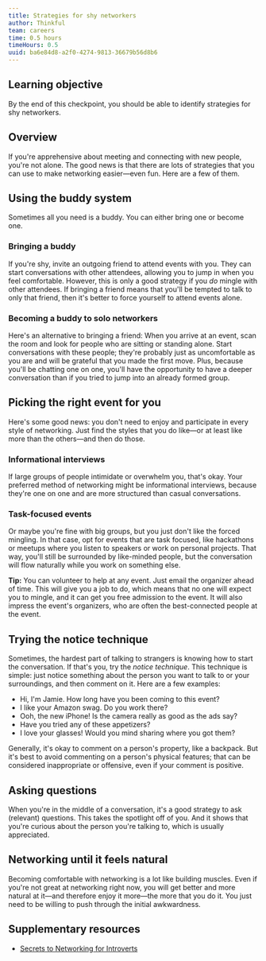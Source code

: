 ```yaml
---
title: Strategies for shy networkers
author: Thinkful
team: careers
time: 0.5 hours
timeHours: 0.5
uuid: ba6e84d8-a2f0-4274-9813-36679b56d8b6
---
```


## Learning objective

By the end of this checkpoint, you should be able to identify strategies for shy networkers.


## Overview

If you're apprehensive about meeting and connecting with new people, you're not alone. The good news is that there are lots of strategies that you can use to make networking easier—even fun. Here are a few of them. 


## Using the buddy system

Sometimes all you need is a buddy. You can either bring one or become one. 


### Bringing a buddy

If you're shy, invite an outgoing friend to attend events with you. They can start conversations with other attendees, allowing you to jump in when you feel comfortable. However, this is only a good strategy if you _do_ mingle with other attendees. If bringing a friend means that you'll be tempted to talk to only that friend, then it's better to force yourself to attend events alone. 


### Becoming a buddy to solo networkers

Here's an alternative to bringing a friend: When you arrive at an event, scan the room and look for people who are sitting or standing alone. Start conversations with these people; they're probably just as uncomfortable as you are and will be grateful that you made the first move. Plus, because you'll be chatting one on one, you'll have the opportunity to have a deeper conversation than if you tried to jump into an already formed group. 


## Picking the right event for you

Here's some good news: you don't need to enjoy and participate in every style of networking. Just find the styles that you do like—or at least like more than the others—and then do those. 


### Informational interviews

If large groups of people intimidate or overwhelm you, that's okay. Your preferred method of networking might be informational interviews, because they're one on one and are more structured than casual conversations.  


### Task-focused events

Or maybe you're fine with big groups, but you just don't like the forced mingling. In that case, opt for events that are task focused, like hackathons or meetups where you listen to speakers or work on personal projects. That way, you'll still be surrounded by like-minded people, but the conversation will flow naturally while you work on something else.

**Tip:** You can volunteer to help at any event. Just email the organizer ahead of time. This will give you a job to do, which means that no one will expect you to mingle, and it can get you free admission to the event. It will also impress the event's organizers, who are often the best-connected people at the event.


## Trying the notice technique

Sometimes, the hardest part of talking to strangers is knowing how to start the conversation. If that's you, try the *notice technique*. This technique is simple: just notice something about the person you want to talk to or your surroundings, and then comment on it. Here are a few examples:

* Hi, I'm Jamie. How long have you been coming to this event?
* I like your Amazon swag. Do you work there?
* Ooh, the new iPhone! Is the camera really as good as the ads say?
* Have you tried any of these appetizers?
* I love your glasses! Would you mind sharing where you got them?

Generally, it's okay to comment on a person's property, like a backpack. But it's best to avoid commenting on a person's physical features; that can be considered inappropriate or offensive, even if your comment is positive.


## Asking questions

When you're in the middle of a conversation, it's a good strategy to ask (relevant) questions. This takes the spotlight off of you. And it shows that you're curious about the person you're talking to, which is usually appreciated. 


## Networking until it feels natural

Becoming comfortable with networking is a lot like building muscles. Even if you're not great at networking right now, you will get better and more natural at it—and therefore enjoy it more—the more that you do it. You just need to be willing to push through the initial awkwardness. 


## Supplementary resources

* [Secrets to Networking for Introverts](https://foundr.com/networking-for-introverts)
